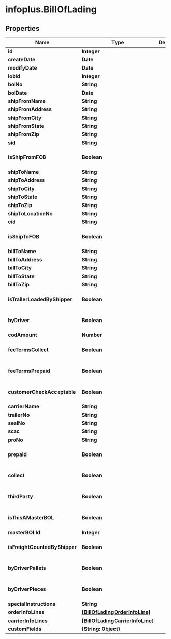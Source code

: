 # infoplus.BillOfLading

## Properties
Name | Type | Description | Notes
------------ | ------------- | ------------- | -------------
**id** | **Integer** |  | [optional] 
**createDate** | **Date** |  | [optional] 
**modifyDate** | **Date** |  | [optional] 
**lobId** | **Integer** |  | 
**bolNo** | **String** |  | 
**bolDate** | **Date** |  | [optional] 
**shipFromName** | **String** |  | [optional] 
**shipFromAddress** | **String** |  | [optional] 
**shipFromCity** | **String** |  | [optional] 
**shipFromState** | **String** |  | [optional] 
**shipFromZip** | **String** |  | [optional] 
**sid** | **String** |  | [optional] 
**isShipFromFOB** | **Boolean** |  | [optional] [default to false]
**shipToName** | **String** |  | [optional] 
**shipToAddress** | **String** |  | [optional] 
**shipToCity** | **String** |  | [optional] 
**shipToState** | **String** |  | [optional] 
**shipToZip** | **String** |  | [optional] 
**shipToLocationNo** | **String** |  | [optional] 
**cid** | **String** |  | [optional] 
**isShipToFOB** | **Boolean** |  | [optional] [default to false]
**billToName** | **String** |  | [optional] 
**billToAddress** | **String** |  | [optional] 
**billToCity** | **String** |  | [optional] 
**billToState** | **String** |  | [optional] 
**billToZip** | **String** |  | [optional] 
**isTrailerLoadedByShipper** | **Boolean** |  | [optional] [default to false]
**byDriver** | **Boolean** |  | [optional] [default to false]
**codAmount** | **Number** |  | [optional] 
**feeTermsCollect** | **Boolean** |  | [optional] [default to false]
**feeTermsPrepaid** | **Boolean** |  | [optional] [default to false]
**customerCheckAcceptable** | **Boolean** |  | [optional] [default to false]
**carrierName** | **String** |  | [optional] 
**trailerNo** | **String** |  | [optional] 
**sealNo** | **String** |  | [optional] 
**scac** | **String** |  | [optional] 
**proNo** | **String** |  | [optional] 
**prepaid** | **Boolean** |  | [optional] [default to false]
**collect** | **Boolean** |  | [optional] [default to false]
**thirdParty** | **Boolean** |  | [optional] [default to false]
**isThisAMasterBOL** | **Boolean** |  | [optional] [default to false]
**masterBOLId** | **Integer** |  | [optional] 
**isFreightCountedByShipper** | **Boolean** |  | [optional] [default to false]
**byDriverPallets** | **Boolean** |  | [optional] [default to false]
**byDriverPieces** | **Boolean** |  | [optional] [default to false]
**specialInstructions** | **String** |  | [optional] 
**orderInfoLines** | [**[BillOfLadingOrderInfoLine]**](BillOfLadingOrderInfoLine.md) |  | [optional] 
**carrierInfoLines** | [**[BillOfLadingCarrierInfoLine]**](BillOfLadingCarrierInfoLine.md) |  | [optional] 
**customFields** | **{String: Object}** |  | [optional] 


